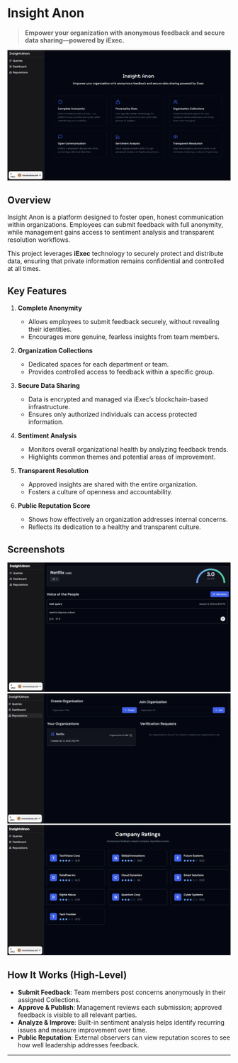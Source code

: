 # Insight Anon

> **Empower your organization with anonymous feedback and secure data sharing—powered by iExec.**

![landing](https://github.com/chandrabosep/anon/blob/main/packages/nextjs/public/0.png)

## Overview
Insight Anon is a platform designed to foster open, honest communication within organizations. Employees can submit feedback with full anonymity, while management gains access to sentiment analysis and transparent resolution workflows.  

This project leverages **iExec** technology to securely protect and distribute data, ensuring that private information remains confidential and controlled at all times.

## Key Features

1. **Complete Anonymity**  
   - Allows employees to submit feedback securely, without revealing their identities.  
   - Encourages more genuine, fearless insights from team members.

2. **Organization Collections**  
   - Dedicated spaces for each department or team.  
   - Provides controlled access to feedback within a specific group.

3. **Secure Data Sharing**  
   - Data is encrypted and managed via iExec’s blockchain-based infrastructure.  
   - Ensures only authorized individuals can access protected information.

4. **Sentiment Analysis**  
   - Monitors overall organizational health by analyzing feedback trends.  
   - Highlights common themes and potential areas of improvement.

5. **Transparent Resolution**  
   - Approved insights are shared with the entire organization.  
   - Fosters a culture of openness and accountability.

6. **Public Reputation Score**  
   - Shows how effectively an organization addresses internal concerns.  
   - Reflects its dedication to a healthy and transparent culture.


## Screenshots

![query](https://github.com/chandrabosep/anon/blob/main/packages/nextjs/public/1.png)
![dashboard](https://github.com/chandrabosep/anon/blob/main/packages/nextjs/public/3.png)
![reputation](https://github.com/chandrabosep/anon/blob/main/packages/nextjs/public/2.png)

## How It Works (High-Level)

- **Submit Feedback**: Team members post concerns anonymously in their assigned Collections.  
- **Approve & Publish**: Management reviews each submission; approved feedback is visible to all relevant parties.  
- **Analyze & Improve**: Built-in sentiment analysis helps identify recurring issues and measure improvement over time.  
- **Public Reputation**: External observers can view reputation scores to see how well leadership addresses feedback.

---

